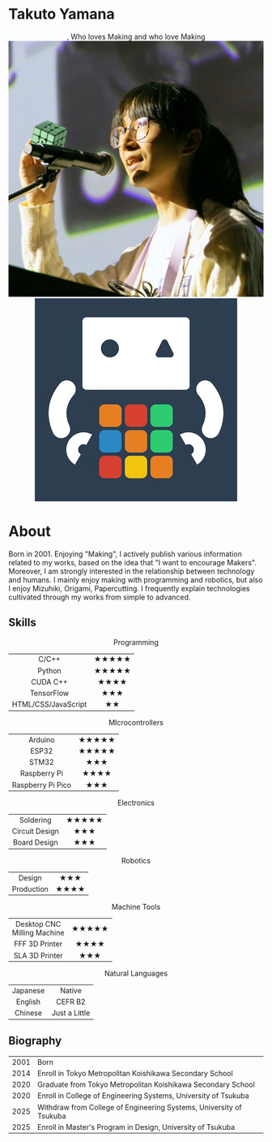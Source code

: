 # Takuto Yamana

<div style="text-align:center">, Who loves Making and who love Making</div>

<div style="text-align:center">
<img class="pic2" style="aspect-ratio: 1;" src="img/face.jpg" alt="Takuto Yamana"><img class="pic2" style="aspect-ratio: 1;" src="img/icon.jpg" alt="Nyanyan">

</div>


# About

Born in 2001. Enjoying "Making", I actively publish various information related to my works, based on the idea that "I want to encourage Makers". Moreover, I am strongly interested in the relationship between technology and humans. I mainly enjoy making with programming and robotics, but also I enjoy Mizuhiki, Origami, Papercutting. I frequently explain technologies cultivated through my works from simple to advanced.






## Skills

<div style="text-align:center;">

<div class="skill_div"><p class="skill_header">Programming</p>
<div class="table_wrapper"><table class="skill_table"><tbody>
<tr><td>C/C++</td><td>★★★★★</td></tr>
<tr><td>Python</td><td>★★★★★</td></tr>
<tr><td>CUDA C++</td><td>★★★★</td></tr>
<tr><td>TensorFlow</td><td>★★★</td></tr>
<tr><td>HTML/CSS/JavaScript</td><td>★★</td></tr>
</tbody></table></div></div>

<div class="skill_div"><p class="skill_header">MIcrocontrollers</p>
<div class="table_wrapper"><table class="skill_table"><tbody>
<tr><td>Arduino</td><td>★★★★★</td></tr>
<tr><td>ESP32</td><td>★★★★★</td></tr>
<tr><td>STM32</td><td>★★★</td></tr>
<tr><td>Raspberry Pi</td><td>★★★★</td></tr>
<tr><td>Raspberry Pi Pico</td><td>★★★</td></tr>
</tbody></table></div></div>

<div class="skill_div"><p class="skill_header">Electronics</p>
<div class="table_wrapper"><table class="skill_table"><tbody>
<tr><td>Soldering</td><td>★★★★★</td></tr>
<tr><td>Circuit Design</td><td>★★★</td></tr>
<tr><td>Board Design</td><td>★★★</td></tr>
</tbody></table></div></div>

<div class="skill_div"><p class="skill_header">Robotics</p>
<div class="table_wrapper"><table class="skill_table"><tbody>
<tr><td>Design</td><td>★★★</td></tr>
<tr><td>Production</td><td>★★★★</td></tr>
</tbody></table></div></div>

<div class="skill_div"><p class="skill_header">Machine Tools</p>
<div class="table_wrapper"><table class="skill_table"><tbody>
<tr><td>Desktop CNC <br>Milling Machine</td><td>★★★★★</td></tr>
<tr><td>FFF 3D Printer</td><td>★★★★</td></tr>
<tr><td>SLA 3D Printer</td><td>★★★</td></tr>
</tbody></table></div></div>

<div class="skill_div"><p class="skill_header">Natural Languages</p>
<div class="table_wrapper"><table class="skill_table"><tbody>
<tr><td>Japanese</td><td>Native</td></tr>
<tr><td>English</td><td>CEFR B2</td></tr>
<tr><td>Chinese</td><td>Just a Little</td></tr>
</tbody></table></div></div>
</div>



## Biography
<div class="table_wrapper"><table><tbody>
<tr><td>2001</td><td>Born</td></tr>
<tr><td>2014</td><td>Enroll in Tokyo Metropolitan Koishikawa Secondary School</td></tr>
<tr><td>2020</td><td>Graduate from Tokyo Metropolitan Koishikawa Secondary School</td></tr>
<tr><td>2020</td><td>Enroll in College of Engineering Systems, University of Tsukuba</td></tr>
<tr><td>2025</td><td>Withdraw from College of Engineering Systems, University of Tsukuba</td></tr>
<tr><td>2025</td><td>Enroll in Master's Program in Design, University of Tsukuba</td></tr>
</tbody></table></div>

